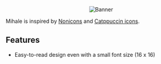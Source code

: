 <div align="center">
	<img src="https://binsta.dev/api/v1/files/7YYfrGdGLf/transform?format=webp&size=lg&quality=hi" alt="Banner" />
</div>

Mihale is inspired by [Nonicons](https://github.com/yamatsum/vscode-nonicons) and [Catppuccin icons](https://github.com/catppuccin/vscode-icons).

## Features

-   Easy-to-read design even with a small font size (16 x 16)